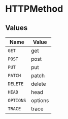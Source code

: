 # HTTPMethod


## Values

| Name      | Value     |
| --------- | --------- |
| `GET`     | get       |
| `POST`    | post      |
| `PUT`     | put       |
| `PATCH`   | patch     |
| `DELETE`  | delete    |
| `HEAD`    | head      |
| `OPTIONS` | options   |
| `TRACE`   | trace     |